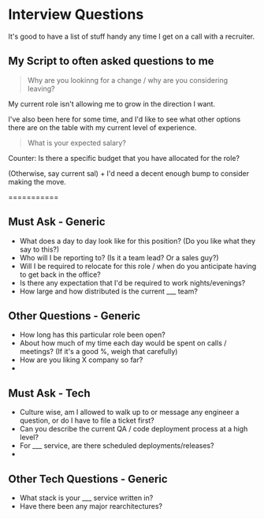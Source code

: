 # Interview Questions


It's good to have a list of stuff handy any time I get on a call with a recruiter.

## My Script to often asked questions to me

> Why are you lookinng for a change / why are you considering leaving?

My current role isn't allowing me to grow in the direction I want. 

I've also been here for some time, and I'd like to see what other options there are on the table with my current level of experience. 


> What is your expected salary?

Counter: Is there a specific budget that you have allocated for the role?

(Otherwise, say current sal) + I'd need a decent enough bump to consider making the move. 






===========


## Must Ask - Generic
- What does a day to day look like for this position? (Do you like what they say to this?)
- Who will I be reporting to? (Is it a team lead? Or a sales guy?)
- Will I be required to relocate for this role / when do you anticipate having to get back in the office? 
- Is there any expectation that I'd be required to work nights/evenings?
- How large and how distributed is the current ___ team?

## Other Questions - Generic
- How long has this particular role been open? 
- About how much of my time each day would be spent on calls / meetings? (If it's a good %, weigh that carefully)
- How are you liking X company so far?
-  


## Must Ask - Tech
- Culture wise, am I allowed to walk up to or message any engineer a question, or do I have to file a ticket first?
- Can you describe the current QA / code deployment process at a high level?
- For ___ service, are there scheduled deployments/releases?
- 

## Other Tech Questions - Generic
- What stack is your ___ service written in?
- Have there been any major rearchitectures? 
